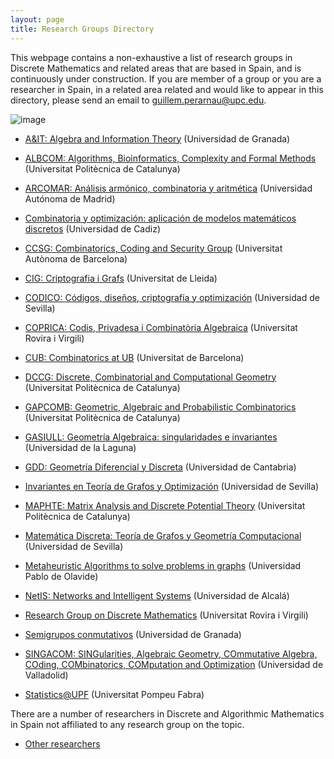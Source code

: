 ```yaml
---
layout: page
title: Research Groups Directory
---
```


This webpage contains a non-exhaustive a list of research groups in Discrete Mathematics and related areas that are based in Spain, and is continuously under construction. If you are member of a group or you are a researcher in Spain, in a related area related and would like to appear in this directory, please send an email to guillem.perarnau@upc.edu.


![image](/mapa_DAM.png)





- [A&IT: Algebra and Information Theory](/directory-groups/fqm-379) (Universidad de Granada)

- [ALBCOM: Algorithms, Bioinformatics, Complexity and Formal Methods](/directory-groups/albcom) (Universitat Politècnica de Catalunya)

- [ARCOMAR: Análisis armónico, combinatoria y aritmética](/directory-groups/arcomar) (Universidad Autónoma de Madrid)

- [Combinatoria y optimización: aplicación de modelos matemáticos discretos](/directory-groups/fqm-371)  (Universidad de Cadiz)

- [CCSG: Combinatorics, Coding and Security Group](/directory-groups/ccsg) (Universitat Autònoma de Barcelona)

- [CIG: Criptografia i Grafs](/directory-groups/cig) (Universitat de Lleida)

- [CODICO: Códigos, diseños, criptografía y optimización](/directory-groups/fqm-016)  (Universidad de Sevilla)

- [COPRICA: Codis, Privadesa i Combinatòria Algebraica](/directory-groups/coprica) (Universitat Rovira i Virgili)

- [CUB: Combinatorics at UB](/directory-groups/cub) (Universitat de Barcelona)

- [DCCG: Discrete, Combinatorial and Computational Geometry](/directory-groups/dccg) (Universitat Politècnica de Catalunya)

- [GAPCOMB: Geometric, Algebraic and Probabilistic Combinatorics](/directory-groups/gapcomb) (Universitat Politècnica de Catalunya)

- [GASIULL: Geometría Algebraica: singularidades e invariantes](/directory-groups/gasiull) (Universidad de la Laguna)

- [GDD: Geometría Diferencial y Discreta](/directory-groups/gdd) (Universidad de Cantabria)

- [Invariantes en Teoría de Grafos y Optimización](/directory-groups/fqm-240) (Universidad de Sevilla)

- [MAPHTE: Matrix Analysis and Discrete Potential Theory](/directory-groups/maphte) (Universitat Politècnica de Catalunya)

- [Matemática Discreta: Teoría de Grafos y Geometría Computacional](/directory-groups/fqm-164)  (Universidad de Sevilla)

- [Metaheuristic Algorithms to solve problems in graphs](/directory-groups/maspg) (Universidad Pablo de Olavide)

- [NetIS: Networks and Intelligent Systems](/directory-groups/netis) (Universidad de Alcalá)

- [Research Group on Discrete Mathematics](/directory-groups/rgdm) (Universitat Rovira i Virgili)

- [Semigrupos conmutativos](/directory-groups/fqm-343) (Universidad de Granada)

- [SINGACOM: SINGularities, Algebraic Geometry, COmmutative Algebra, COding, COMbinatorics, COMputation and Optimization](/directory-groups/singacom) (Universidad de Valladolid)

- [Statistics@UPF](/directory-groups/stats-upf) (Universitat Pompeu Fabra)

There are a number of researchers in Discrete and Algorithmic Mathematics in Spain not affiliated to any research group on the topic.

- [Other researchers](/directory-groups/other)
